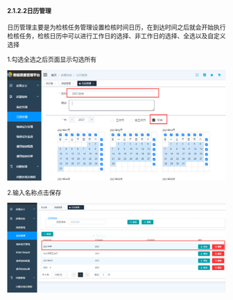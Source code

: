 #### 2.1.2.2日历管理

日历管理主要是为检核任务管理设置检核时间日历，在到达时间之后就会开始执行检核任务，检核日历中可以进行工作日的选择、非工作日的选择、全选以及自定义选择

 1.勾选全选之后页面显示勾选所有

![image-20210426190201475](3.12.2%E6%97%A5%E5%8E%86%E7%AE%A1%E7%90%86.assets/image-20210426190201475.png)

2.输入名称点击保存

![image-20210426190235334](3.12.2%E6%97%A5%E5%8E%86%E7%AE%A1%E7%90%86.assets/image-20210426190235334.png)